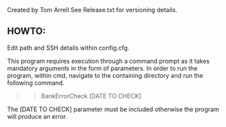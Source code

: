 Created by Tom Arrell
See Release.txt for versioning details.

## HOWTO:

Edit path and SSH details within config.cfg.

This program requires execution through a command prompt as it takes mandatory arguments in the form of parameters. 
In order to run the program, within cmd, navigate to the containing directory and run the following command.

>> BankErrorCheck [DATE TO CHECK]

The [DATE TO CHECK] parameter must be included otherwise the program will produce an error. 
